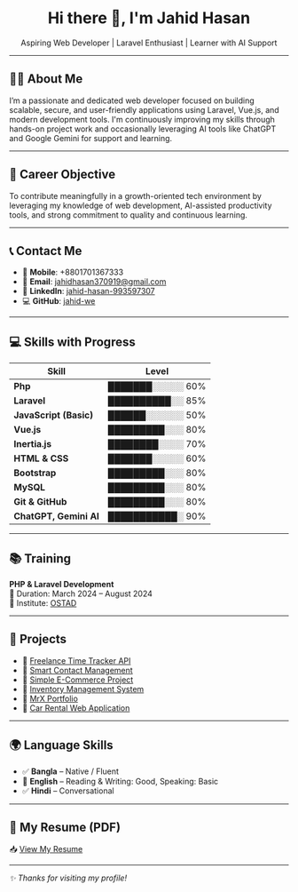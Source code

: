 <h1 align="center">Hi there 👋, I'm Jahid Hasan</h1>
<p align="center">
  Aspiring Web Developer | Laravel Enthusiast | Learner with AI Support
</p>

---

## 🧑‍💼 About Me

I’m a passionate and dedicated web developer focused on building scalable, secure, and user-friendly applications using Laravel, Vue.js, and modern development tools. I'm continuously improving my skills through hands-on project work and occasionally leveraging AI tools like ChatGPT and Google Gemini for support and learning.

---

## 🎯 Career Objective

To contribute meaningfully in a growth-oriented tech environment by leveraging my knowledge of web development, AI-assisted productivity tools, and strong commitment to quality and continuous learning.

---

## 📞 Contact Me

- 📱 **Mobile**: +8801701367333  
- 📧 **Email**: [jahidhasan370919@gmail.com](mailto:jahidhasan370919@gmail.com)  
- 🔗 **LinkedIn**: [jahid-hasan-993597307](https://www.linkedin.com/in/jahid-hasan-993597307)  
- 💻 **GitHub**: [jahid-we](https://github.com/jahid-we)

---


## 💻 Skills with Progress

| Skill                         | Level         |
|------------------------------|---------------|
| **Php**                      | ███████░░░░░ 60% |
| **Laravel**                  | ██████████░░ 85% |
| **JavaScript (Basic)**       | ██████░░░░░░ 50% |
| **Vue.js**                   | █████████░░░ 80% |
| **Inertia.js**               | ████████░░░░ 70% |
| **HTML & CSS**               | ███████░░░░░ 60% |
| **Bootstrap**                | █████████░░░ 80% |
| **MySQL**                    | █████████░░░ 80% |
| **Git & GitHub**             | █████████░░░ 80% |
| **ChatGPT, Gemini AI**       | ███████████░ 90% |

---

## 📚 Training

**PHP & Laravel Development**  
📅 Duration: March 2024 – August 2024  
🏫 Institute: [OSTAD](https://ostad.app)

---

## 🔧 Projects

- 🔗 [Freelance Time Tracker API](https://github.com/jahid-we/Freelance-Time-Tracker-Api)  
- 🔗 [Smart Contact Management](https://github.com/jahid-we/Smart-Contact)  
- 🔗 [Simple E-Commerce Project](https://github.com/jahid-we/Simple-E-commerce-Project)  
- 🔗 [Inventory Management System](https://github.com/jahid-we/Inventory-Management-)  
- 🔗 [MrX Portfolio](https://github.com/jahid-we/MrX-Portfolio-)  
- 🔗 [Car Rental Web Application](https://github.com/jahid-we/Car-Rental-Web-Application-)

---

## 🌍 Language Skills

- ✅ **Bangla** – Native / Fluent  
- 🔄 **English** – Reading & Writing: Good, Speaking: Basic  
- ✅ **Hindi** – Conversational

---

## 📄 My Resume (PDF)

📥 [View My Resume](https://drive.google.com/file/d/1nSZ17Aoz1UytpMtDl99N44KNGRstgrLT/view?usp=drive_link)

---
_✨ Thanks for visiting my profile!_
